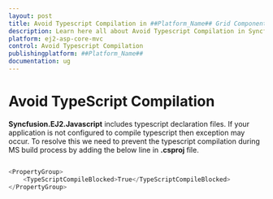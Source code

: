 ```yaml
---
layout: post
title: Avoid Typescript Compilation in ##Platform_Name## Grid Component
description: Learn here all about Avoid Typescript Compilation in Syncfusion ##Platform_Name## Grid component of Syncfusion Essential JS 2 and more.
platform: ej2-asp-core-mvc
control: Avoid Typescript Compilation
publishingplatform: ##Platform_Name##
documentation: ug
---
```


# Avoid TypeScript Compilation

**Syncfusion.EJ2.Javascript** includes typescript declaration files. If your application is not configured to compile typescript then exception may occur. To resolve this we need to prevent the typescript compilation during MS build process by adding the below line in **.csproj** file.

```cs

<PropertyGroup>
    <TypeScriptCompileBlocked>True</TypeScriptCompileBlocked>
</PropertyGroup>

```
